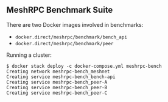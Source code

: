 ## MeshRPC Benchmark Suite

There are two Docker images involved in benchmarks:

* `docker.direct/meshrpc/benchmark/bench_api`
* `docker.direct/meshrpc/benchmark/peer`

Running a cluster:

```
$ docker stack deploy -c docker-compose.yml meshrpc-bench
Creating network meshrpc-bench_meshnet
Creating service meshrpc-bench_bench-api
Creating service meshrpc-bench_peer-A
Creating service meshrpc-bench_peer-B
Creating service meshrpc-bench_peer-C
```
